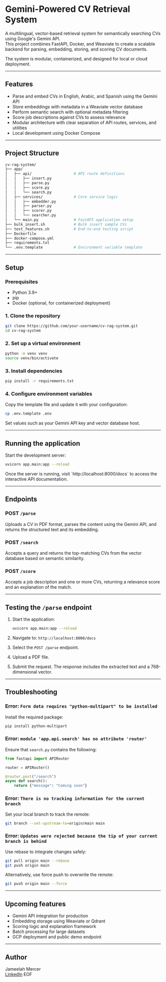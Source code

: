 # Gemini-Powered CV Retrieval System

A multilingual, vector-based retrieval system for semantically searching CVs using Google's Gemini API.  
This project combines FastAPI, Docker, and Weaviate to create a scalable backend for parsing, embedding, storing, and scoring CV documents.

The system is modular, containerized, and designed for local or cloud deployment.

---

## Features

- Parse and embed CVs in English, Arabic, and Spanish using the Gemini API
- Store embeddings with metadata in a Weaviate vector database
- Perform semantic search with optional metadata filtering
- Score job descriptions against CVs to assess relevance
- Modular architecture with clear separation of API routes, services, and utilities
- Local development using Docker Compose

---

## Project Structure

```bash
cv-rag-system/
├── app/
│   ├── api/                   # API route definitions
│   │   ├── insert.py
│   │   ├── parse.py
│   │   ├── score.py
│   │   └── search.py
│   ├── services/              # Core service logic
│   │   ├── embedder.py
│   │   ├── parser.py
│   │   ├── scorer.py
│   │   └── searcher.py
│   └── main.py                # FastAPI application setup
├── bulk_insert.sh             # Bulk insert sample CVs
├── test_features.sh           # End-to-end testing script
├── Dockerfile
├── docker-compose.yml
├── requirements.txt
└── .env.template              # Environment variable template
```

---

## Setup

### Prerequisites

- Python 3.9+
- pip
- Docker (optional, for containerized deployment)

### 1. Clone the repository

```bash
git clone https://github.com/your-username/cv-rag-system.git
cd cv-rag-system
```

### 2. Set up a virtual environment

```bash
python -m venv venv
source venv/bin/activate

```

### 3. Install dependencies

```bash
pip install -r requirements.txt
```


### 4. Configure environment variables

Copy the template file and update it with your configuration:

```bash
cp .env.template .env
```

Set values such as your Gemini API key and vector database host.

---

## Running the application

Start the development server:

```bash
uvicorn app.main:app --reload
```

Once the server is running, visit \`http://localhost:8000/docs\` to access the interactive API documentation.

---

## Endpoints

### POST `/parse`

Uploads a CV in PDF format, parses the content using the Gemini API, and returns the structured text and its embedding.

### POST `/search`

Accepts a query and returns the top-matching CVs from the vector database based on semantic similarity.

### POST `/score`

Accepts a job description and one or more CVs, returning a relevance score and an explanation of the match.

---

## Testing the `/parse` endpoint

1. Start the application:
   
   ```bash
   uvicorn app.main:app --reload
   ```

2. Navigate to:
   `http://localhost:8000/docs`
3. Select the `POST /parse` endpoint.
4. Upload a PDF file.
5. Submit the request. The response includes the extracted text and a 768-dimensional vector.

---

## Troubleshooting

### Error: `Form data requires "python-multipart" to be installed`

Install the required package:

```bash
pip install python-multipart
```

### Error: `module 'app.api.search' has no attribute 'router'`

Ensure that `search.py` contains the following:

```python
from fastapi import APIRouter

router = APIRouter()

@router.post("/search")
async def search():
    return {"message": "Coming soon"}
```

### Error: `There is no tracking information for the current branch`

Set your local branch to track the remote:

```bash
git branch --set-upstream-to=origin/main main
```

### Error: `Updates were rejected because the tip of your current branch is behind`

Use rebase to integrate changes safely:

```bash
git pull origin main --rebase
git push origin main
```

Alternatively, use force push to overwrite the remote:

```bash
git push origin main --force
```

---

## Upcoming features

- Gemini API integration for production
- Embedding storage using Weaviate or Qdrant
- Scoring logic and explanation framework
- Batch processing for large datasets
- GCP deployment and public demo endpoint

---

## Author

Jameelah Mercer  
[LinkedIn](https://www.linkedin.com/in/jameelahmercer)
EOF

